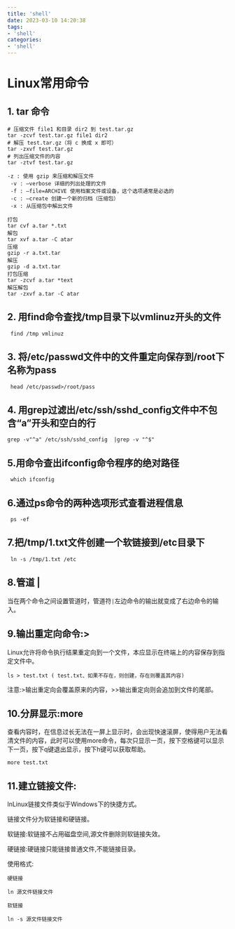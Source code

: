 ```yaml
---
title: 'shell'
date: 2023-03-10 14:20:38
tags:
- 'shell'
categories:
- 'shell'
---
```

# Linux常用命令

## 1. tar 命令

```
# 压缩文件 file1 和目录 dir2 到 test.tar.gz
tar -zcvf test.tar.gz file1 dir2
# 解压 test.tar.gz（将 c 换成 x 即可）
tar -zxvf test.tar.gz
# 列出压缩文件的内容
tar -ztvf test.tar.gz 
```

```
-z : 使用 gzip 来压缩和解压文件
 -v : –verbose 详细的列出处理的文件
 -f : –file=ARCHIVE 使用档案文件或设备，这个选项通常是必选的
 -c : –create 创建一个新的归档（压缩包）
 -x : 从压缩包中解出文件
```

```
打包
tar cvf a.tar *.txt
解包
tar xvf a.tar -C atar
压缩
gzip -r a.txt.tar
解压
gzip -d a.txt.tar
打包压缩
tar -zcvf a.tar *text
解压解包
tar -zxvf a.tar -C atar
```

## 2.  用find命令查找/tmp目录下以vmlinuz开头的文件

```
 find /tmp vmlinuz
```

## 3.  将/etc/passwd文件中的文件重定向保存到/root下名称为pass

```
 head /etc/passwd>/root/pass
```

## 4. 用grep过滤出/etc/ssh/sshd_config文件中不包含“a”开头和空白的行

```
grep -v"^a" /etc/ssh/sshd_config  |grep -v "^$"
```

## 5.用命令查出ifconfig命令程序的绝对路径

```
 which ifconfig
```

## 6.通过ps命令的两种选项形式查看进程信息

```
 ps -ef
```

## 7.把/tmp/1.txt文件创建一个软链接到/etc目录下

```
 ln -s /tmp/1.txt /etc
```

## 8.管道 |

当在两个命令之间设置管道时，管道符`|`左边命令的输出就变成了右边命令的输入。

## 9.输出重定向命令:>

Linux允许将命令执行结果重定向到一个文件，本应显示在终端上的内容保存到指定文件中。

```
ls > test.txt ( test.txt、如果不存在，则创建，存在则覆盖其内容)
```


注意:>输出重定向会覆盖原来的内容，>>输出重定向则会追加到文件的尾部。

## 10.分屏显示:more

查看内容时，在信息过长无法在一屏上显示时，会出现快速滚屏，使得用户无法看清文件的内容，此时可以使用more命令，每次只显示一页，按下空格键可以显示下一页，按下q键退出显示，按下h键可以获取帮助。

```
more test.txt
```

## 11.建立链接文件:

lnLinux链接文件类似于Windows下的快捷方式。

链接文件分为软链接和硬链接。

软链接:软链接不占用磁盘空间,源文件删除则软链接失效。

硬链接:硬链接只能链接普通文件,不能链接目录。

使用格式:

```
硬链接

ln 源文件链接文件

软链接

ln -s 源文件链接文件
```

